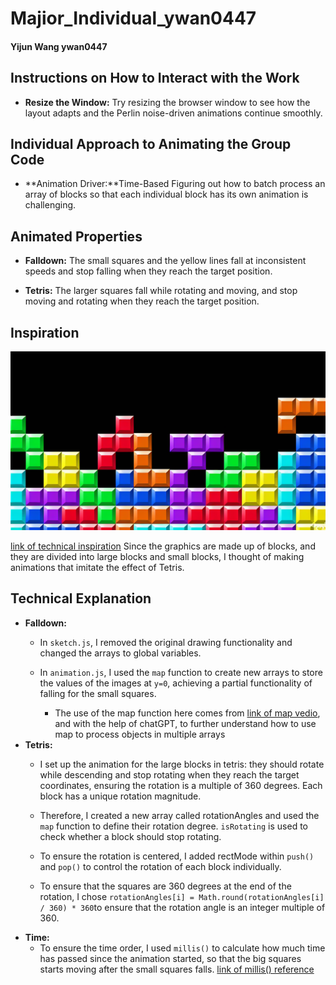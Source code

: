 # Majior_Individual_ywan0447

#### Yijun Wang ywan0447

## Instructions on How to Interact with the Work


- **Resize the Window:**  Try resizing the browser window to see how the layout adapts and the Perlin noise-driven animations continue smoothly.


## Individual Approach to Animating the Group Code
- **Animation Driver:**Time-Based
Figuring out how to batch process an array of blocks so that each individual block has its own animation is challenging.

## Animated Properties

- **Falldown:** The small squares and the yellow lines fall at inconsistent speeds and stop falling when they reach the target position.

- **Tetris:** The larger squares fall while rotating and moving, and stop moving and rotating when they reach the target position.

## Inspiration
![an image of ](readmeImages/R.png)

[link of technical inspiration](https://github.com/pedromocco/tetris)
Since the graphics are made up of blocks, and they are divided into large blocks and small blocks, I thought of making animations that imitate the effect of Tetris.

## Technical Explanation
- **Falldown:**
    - In `sketch.js`, I removed the original drawing functionality and changed the arrays to global variables. 

    - In `animation.js`, I used the `map` function to create new arrays to store the values of the images at `y=0`, achieving a partial functionality of falling for the small squares.

        - The use of the map function here comes from [link of map vedio](https://www.youtube.com/watch?v=nicMAoW6u1g&pp=ygUJcDUuanMgbWFw), and with the help of chatGPT, to further understand how to use map to process objects in multiple arrays
- **Tetris:**
    - I set up the animation for the large blocks in tetris: they should rotate while descending and stop rotating when they reach the target coordinates, ensuring the rotation is a multiple of 360 degrees. Each block has a unique rotation magnitude. 
        
    - Therefore, I created a new array called rotationAngles and used the `map` function to define their rotation degree. `isRotating` is used to check whether a block should stop rotating. 

    - To ensure the rotation is centered, I added rectMode within `push()` and `pop()` to control the rotation of each block individually.
    
    - To ensure that the squares are 360 degrees at the end of the rotation, I chose `rotationAngles[i] = Math.round(rotationAngles[i] / 360) * 360`to ensure that the rotation angle is an integer multiple of 360.
- **Time:**
    - To ensure the time order, I used `millis()` to calculate how much time has passed since the animation started, so that the big squares starts moving after the small squares falls. [link of millis() reference](https://p5js.org/zh-Hans/reference/#/p5/millis)